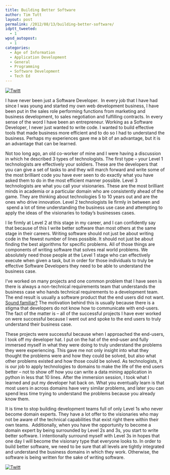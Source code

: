 ```yaml
---
title: Building Better Software
author: Tim Tutt
layout: post
permalink: /2012/08/13/building-better-software/
idptt_tweeted:
  - 1
wpsd_autopost:
  - 1
categories:
  - Age of Information
  - Application Development
  - General
  - Programming
  - Software Development
  - Tech Ed
---
```

<div class="twttr_button">
  <a href="http://twitter.com/share?url=http://www.timtutt.com/2012/08/13/building-better-software/&text=Building+Better+Software" target="_blank" title="Click here if you like this article."> <img src="http://www.timtutt.com/wp-content/plugins/twitter-plugin/images/twitt.gif" alt="Twitt" /> </a>
</div>

I have never been just a Software Developer.  In every job that I have had since I was young and started my own web development business, I have been put in the sales role performing functions from marketing and business development, to sales negotiation and fulfilling contracts. In every sense of the word I have been an entrepreneur. Working as a Software Developer, I never just wanted to write code. I wanted to build effective tools that made business more efficient and to do so I had to understand the business. Perhaps my experiences gave me a bit of an advantage, but it is an advantage that can be learned.

Not too long ago, an old co-worker of mine and I were having a discussion in which he described 3 types of technologists. The first type &#8211; your Level 1 technologists are effectively your soldiers. These are the developers that you can give a set of tasks to and they will march forward and write some of the most brilliant code you have ever seen to do exactly what you have asked them to do in the most efficient manner possible. Level 3 technologists are what you call your visionaries. These are the most brilliant minds in academia or a particular domain who are consistently ahead of the game. They are thinking about technologies 5 to 10 years out and are the ones who drive innovation. Level 2 technologists lie firmly in between and  spend a lot of time understanding the business use case and attempting to apply the ideas of the visionaries to today&#8217;s businesses cases.

I lie firmly at Level 2 at this stage in my career, and I can confidently say that because of this I write better software than most others at the same stage in their careers. Writing software should not just be about writing code in the fewest number of lines possible. It should not just be about finding the best algorithms for specific problems. All of those things are components of writing software that solves real world problems. We absolutely need those people at the Level 1 stage who can effectively execute when given a task, but in order for those individuals to truly be effective Software Developers they need to be able to understand the business case.

I&#8217;ve worked on many projects and one common problem that I have seen is there is always a non-technical requirements team that understands the business case who hands technical requirements to a development team. The end result is usually a software product that the end users did not want. [Sound familiar?][1] The motivation behind this is usually because there is a stigma that developers do not know how to communicate with end-users. The fact of the matter is &#8211; all of the successful projects I have ever worked on were successful because I went out and spoke to the end users to truly understand their business case.

These projects were successful because when I approached the end-users, I took off my developer hat. I put on the hat of the end-user and fully immersed myself in what they were doing to truly understand the problems they were experiencing. This gave me not only insight into what they thought the problems were and how they could be solved, but also what other problems existed and how those could be solved. As technologists, it is our job to apply technologies to domains to make the life of the end users better &#8211; not to show off how you can write a data mining application in python in less that 10 lines. After the immersion session, I took what I learned and put my developer hat back on. What you eventually learn is that most users in across domains have very similar problems, and later you can spend less time trying to understand the problems because you already know them.

It is time to stop building development teams full of only Level 1s who never become domain experts. They have a lot offer to the visionaries who may not be aware of the technical capabilities that exist right there within their own teams.  Additionally, when you have the opportunity to become a domain expert by being surrounded by Level 2s and 3s, you start to write better software. I intentionally surround myself with Level 3s in hopes that one day I will become the visionary type that everyone looks to. In order to build better software, we need to be sure that all levels are tightly integrated and understand the business domains in which they work. Otherwise, the software is being written for the sake of writing software.

<div class="twttr_button">
  <a href="http://twitter.com/share?url=http://www.timtutt.com/2012/08/13/building-better-software/&text=Building+Better+Software" target="_blank" title="Click here if you like this article."> <img src="http://www.timtutt.com/wp-content/plugins/twitter-plugin/images/twitt.gif" alt="Twitt" /> </a>
</div>

 [1]: http://blog.thingsdesigner.com/uploads/id/tree_swing_development_requirements.jpg